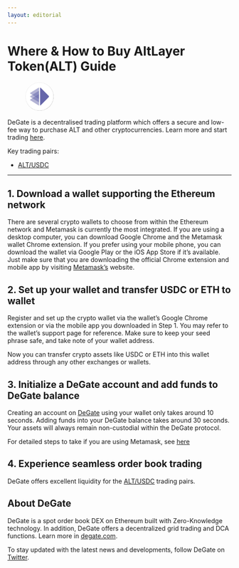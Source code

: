 ```yaml
---
layout: editorial
---
```


# Where & How to Buy AltLayer Token(ALT) Guide

<figure><img src="../.gitbook/assets/alt_0x8457ca5040ad67fdebbcc8edce889a335bc0fbfb1716284143874.jpg" alt="ALT" width="64" style="border-radius: 50%;"><figcaption></figcaption></figure>

DeGate is a decentralised trading platform which offers a secure and low-fee way to purchase ALT and other cryptocurrencies. Learn more and start trading [here](https://app.degate.com/trade/USDC/0x8457ca5040ad67fdebbcc8edce889a335bc0fbfb?utm_source=howtobuy).&#x20;

Key trading pairs:

* [ALT/USDC](https://app.degate.com/trade/USDC/0x8457ca5040ad67fdebbcc8edce889a335bc0fbfb?utm_source=howtobuy)

***

## 1. Download a wallet supporting the Ethereum network

There are several crypto wallets to choose from within the Ethereum network and Metamask is currently the most integrated. If you are using a desktop computer, you can download Google Chrome and the Metamask wallet Chrome extension. If you prefer using your mobile phone, you can download the wallet via Google Play or the iOS App Store if it’s available. Just make sure that you are downloading the official Chrome extension and mobile app by visiting [Metamask’s](https://metamask.io/) website.

## 2. Set up your wallet and transfer USDC or ETH to wallet

Register and set up the crypto wallet via the wallet’s Google Chrome extension or via the mobile app you downloaded in Step 1. You may refer to the wallet’s support page for reference. Make sure to keep your seed phrase safe, and take note of your wallet address.&#x20;

Now you can transfer crypto assets like USDC or ETH into this wallet address through any other exchanges or wallets.

## 3. Initialize a DeGate account and add funds to DeGate balance

Creating an account on [DeGate](https://app.degate.com/?utm_source=ALT_howtobuy) using your wallet only takes around 10 seconds. Adding funds into your DeGate balance takes around 30 seconds. Your assets will always remain non-custodial within the DeGate protocol.

For detailed steps to take if you are using Metamask, see [here](https://docs.degate.com/v/product_en/main-features/wallet-connectivity/metamask)

## 4. Experience seamless order book trading

DeGate offers excellent liquidity for the [ALT/USDC](https://app.degate.com/trade/USDC/0x8457ca5040ad67fdebbcc8edce889a335bc0fbfb?utm_source=howtobuy) trading pairs.&#x20;

## About DeGate

DeGate is a spot order book DEX on Ethereum built with Zero-Knowledge technology. In addition, DeGate offers a decentralized grid trading and DCA functions. Learn more in [degate.com](https://degate.com/?utm_source=ALT_howtobuy).

To stay updated with the latest news and developments, follow DeGate on [Twitter](https://twitter.com/degatedex).
